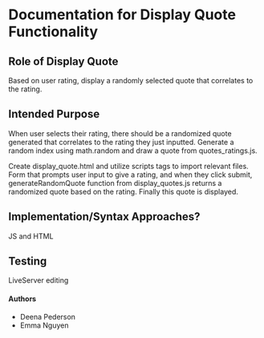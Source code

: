 # Documentation for Display Quote Functionality

## Role of Display Quote

Based on user rating, display a randomly selected quote that correlates to the rating.

## Intended Purpose

When user selects their rating, there should be a randomized quote generated that correlates to the rating they just inputted. Generate a random index using math.random and draw a quote from quotes_ratings.js.

Create display_quote.html and utilize scripts tags to import relevant files. Form that prompts user input to give a rating, and when they click submit, generateRandomQuote function from display_quotes.js returns a randomized quote based on the rating. Finally this quote is displayed.

## Implementation/Syntax Approaches?

JS and HTML

## Testing

LiveServer editing

#### Authors

- Deena Pederson
- Emma Nguyen

